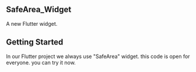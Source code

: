 ## SafeArea_Widget 

A new Flutter widget.

## Getting Started

In our Flutter project we always use "SafeArea" widget.
this code is open for everyone. you can try it now.
